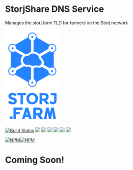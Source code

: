 # StorjShare DNS Service

Manages the storj.farm TLD for farmers on the Storj network

![logo](./.github/logo.png)

[![Build Status](https://travis-ci.org/retrohacker/storjshare-dns.png?branch=master)](https://travis-ci.org/retrohacker/storjshare-dns)
![](https://img.shields.io/github/issues/retrohacker/storjshare-dns.svg)
![](https://img.shields.io/npm/dm/storjshare-dns.svg)
![](https://img.shields.io/npm/dt/storjshare-dns.svg)
![](https://img.shields.io/npm/v/storjshare-dns.svg)
![](https://img.shields.io/npm/l/storjshare-dns.svg)
![](https://img.shields.io/twitter/url/https/github.com/retrohacker/storjshare-dns.svg?style=social)

[![NPM](https://nodei.co/npm/storjshare-dns.png?downloads=true&downloadRank=true&stars=true)](https://nodei.co/npm/storjshare-dns/)[![NPM](https://nodei.co/npm-dl/storjshare-dns.png?months=9&height=3)](https://nodei.co/npm/storjshare-dns/)

# Coming Soon!
